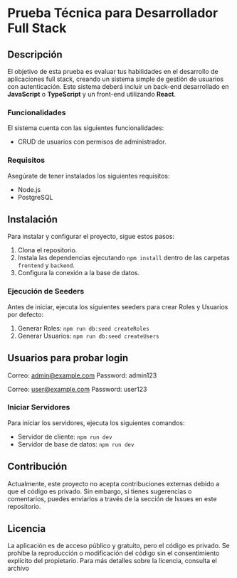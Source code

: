 # Prueba Técnica para Desarrollador Full Stack

## Descripción
El objetivo de esta prueba es evaluar tus habilidades en el desarrollo de aplicaciones full stack, creando un sistema simple de gestión de usuarios con autenticación. Este sistema deberá incluir un back-end desarrollado en **JavaScript** o **TypeScript** y un front-end utilizando **React**.

### Funcionalidades
El sistema cuenta con las siguientes funcionalidades:

- CRUD de usuarios con permisos de administrador.

### Requisitos
Asegúrate de tener instalados los siguientes requisitos:

- Node.js
- PostgreSQL

## Instalación
Para instalar y configurar el proyecto, sigue estos pasos:

1. Clona el repositorio.
2. Instala las dependencias ejecutando `npm install` dentro de las carpetas `frontend` y `backend`.
3. Configura la conexión a la base de datos.

### Ejecución de Seeders
Antes de iniciar, ejecuta los siguientes seeders para crear Roles y Usuarios por defecto:

1. Generar Roles: `npm run db:seed createRoles`
2. Generar Usuarios: `npm run db:seed createUsers`

## Usuarios para probar login
Correo: admin@example.com
Password: admin123

Correo: user@example.com
Password: user123

### Iniciar Servidores
Para iniciar los servidores, ejecuta los siguientes comandos:

- Servidor de cliente: `npm run dev`
- Servidor de base de datos: `npm run dev`

## Contribución
Actualmente, este proyecto no acepta contribuciones externas debido a que el código es privado. Sin embargo, si tienes sugerencias o comentarios, puedes enviarlos a través de la sección de Issues en este repositorio.

## Licencia
La aplicación es de acceso público y gratuito, pero el código es privado. Se prohíbe la reproducción o modificación del código sin el consentimiento explícito del propietario. Para más detalles sobre la licencia, consulta el archivo
